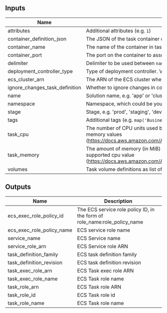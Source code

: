 ## Inputs

| Name | Description | Type | Default | Required |
|------|-------------|:----:|:-----:|:-----:|
| attributes | Additional attributes (e.g. `1`) | list | `<list>` | no |
| container_definition_json | The JSON of the task container definition | string | - | yes |
| container_name | The name of the container in task definition to associate with the load balancer | string | - | yes |
| container_port | The port on the container to associate with the load balancer | string | `80` | no |
| delimiter | Delimiter to be used between `name`, `namespace`, `stage`, etc. | string | `-` | no |
| deployment_controller_type | Type of deployment controller. Valid values: `CODE_DEPLOY`, `ECS`. | string | `ECS` | no |
| ecs_cluster_arn | The ARN of the ECS cluster where service will be provisioned | string | - | yes |
| ignore_changes_task_definition | Whether to ignore changes in container definition and task definition in the ECS service | string | `true` | no |
| name | Solution name, e.g. 'app' or 'cluster' | string | - | yes |
| namespace | Namespace, which could be your organization name, e.g. 'eg' or 'cp' | string | - | yes |
| stage | Stage, e.g. 'prod', 'staging', 'dev', or 'test' | string | - | yes |
| tags | Additional tags (e.g. `map('BusinessUnit`,`XYZ`) | map | `<map>` | no |
| task_cpu | The number of CPU units used by the task. If using `FARGATE` launch type `task_cpu` must match supported memory values (https://docs.aws.amazon.com/AmazonECS/latest/developerguide/task_definition_parameters.html#task_size) | string | `256` | no |
| task_memory | The amount of memory (in MiB) used by the task. If using Fargate launch type `task_memory` must match supported cpu value (https://docs.aws.amazon.com/AmazonECS/latest/developerguide/task_definition_parameters.html#task_size) | string | `512` | no |
| volumes | Task volume definitions as list of maps | list | `<list>` | no |

## Outputs

| Name | Description |
|------|-------------|
| ecs_exec_role_policy_id | The ECS service role policy ID, in the form of role_name:role_policy_name |
| ecs_exec_role_policy_name | ECS service role name |
| service_name | ECS Service name |
| service_role_arn | ECS Service role ARN |
| task_definition_family | ECS task definition family |
| task_definition_revision | ECS task definition revision |
| task_exec_role_arn | ECS Task exec role ARN |
| task_exec_role_name | ECS Task role name |
| task_role_arn | ECS Task role ARN |
| task_role_id | ECS Task role id |
| task_role_name | ECS Task role name |

